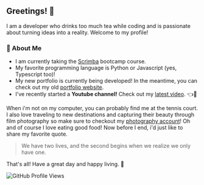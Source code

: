 ## Greetings! 👋

I am a developer who drinks too much tea while coding and is passionate about turning ideas into a reality. Welcome to my profile!

### 🚀 About Me
- I am currently taking the [Scrimba](https://v2.scrimba.com/) bootcamp course.
- My favorite programming language is Python or Javascript (yes, Typescript too)!
- My new portfolio is currently being developed! In the meantime, you can check out my old [portfolio website](https://www.mattbuen.dev/).
- I've recently started a **Youtube channel!** Check out my [latest video](https://youtu.be/yOTpvIFy2Gk). 👈👀

When i'm not on my computer, you can probably find me at the tennis court. I also love traveling to new destinations and capturing their beauty through film photography so make sure to checkout my [photography account](https://www.instagram.com/analog.collection/)! Oh and of course I love eating good food! Now before I end, i'd just like to share my favorite quote.

> We have two lives, and the second begins when we realize we only have one.

That's all! Have a great day and happy living. 💌

![GitHub Profile Views](https://komarev.com/ghpvc/?username=matthews-code&color=blue)
